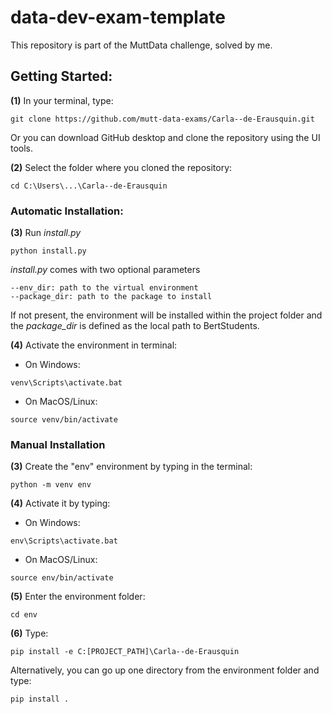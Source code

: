 # data-dev-exam-template
This repository is part of the MuttData challenge, solved by me.

## Getting Started:
**(1)** In your terminal, type:

```
git clone https://github.com/mutt-data-exams/Carla--de-Erausquin.git
```

Or you can download GitHub desktop and clone the repository using the UI tools.

**(2)** Select the folder where you cloned the repository:
```
cd C:\Users\...\Carla--de-Erausquin
```

### Automatic Installation:

**(3)** Run *install.py*
```
python install.py
```

*install.py* comes with two optional parameters
```
--env_dir: path to the virtual environment
--package_dir: path to the package to install
```

If not present, the environment will be installed within the project folder 
and the *package_dir* is defined as the local path to BertStudents.

**(4)** Activate the environment in terminal:

- On Windows:
```
venv\Scripts\activate.bat
```

- On MacOS/Linux:
```
source venv/bin/activate
```


### Manual Installation

**(3)** Create the "env" environment by typing in the terminal:

```
python -m venv env
```

**(4)** Activate it by typing:

- On Windows:
```
env\Scripts\activate.bat
```

- On MacOS/Linux:
```
source env/bin/activate
```

**(5)** Enter the environment folder:
```
cd env
```

**(6)** Type:
```
pip install -e C:[PROJECT_PATH]\Carla--de-Erausquin
```

Alternatively, you can go up one directory from the environment folder and type:
```
pip install .
```
